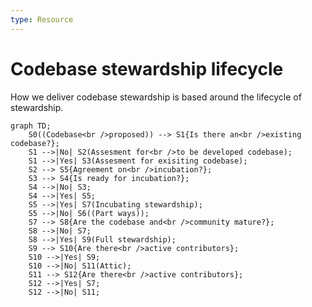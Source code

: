```yaml
---
type: Resource
---
```


# Codebase stewardship lifecycle

How we deliver codebase stewardship is based around the lifecycle of stewardship.

```mermaid
graph TD;
    S0((Codebase<br />proposed)) --> S1{Is there an<br />existing codebase?};
    S1 -->|No| S2(Assesment for<br />to be developed codebase);
    S1 -->|Yes| S3(Assesment for exisiting codebase);
    S2 --> S5{Agreement on<br />incubation?};
    S3 --> S4{Is ready for incubation?};
    S4 -->|No| S3;
    S4 -->|Yes| S5;
    S5 -->|Yes| S7(Incubating stewardship);
    S5 -->|No| S6((Part ways));
    S7 --> S8{Are the codebase and<br />community mature?};
    S8 -->|No| S7;
    S8 -->|Yes| S9(Full stewardship);
    S9 --> S10{Are there<br />active contributors};
    S10 -->|Yes| S9;
    S10 -->|No| S11(Attic);
    S11 --> S12{Are there<br />active contributors};
    S12 -->|Yes| S7;
    S12 -->|No| S11;
```
